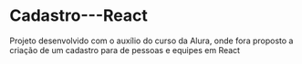 # Cadastro---React
Projeto desenvolvido com o auxílio do curso da Alura, onde fora proposto a criação de um cadastro para de pessoas e equipes em React

